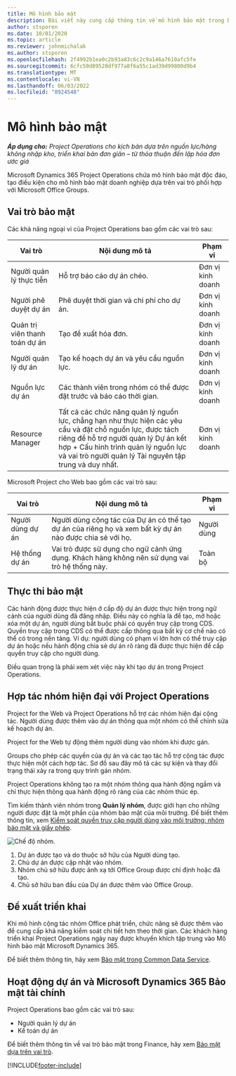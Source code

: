```yaml
---
title: Mô hình bảo mật
description: Bài viết này cung cấp thông tin về mô hình bảo mật trong Dynamics 365 Project Operations.
author: stsporen
ms.date: 10/01/2020
ms.topic: article
ms.reviewer: johnmichalak
ms.author: stsporen
ms.openlocfilehash: 2f4992b1ea0c2b93a83c6c2c9a146a7610afc5fe
ms.sourcegitcommit: 6cfc50d89528df977a8f6a55c1ad39d99800d9b4
ms.translationtype: MT
ms.contentlocale: vi-VN
ms.lasthandoff: 06/03/2022
ms.locfileid: "8924548"
---
```

# <a name="security-model"></a>Mô hình bảo mật

_**Áp dụng cho:** Project Operations cho kịch bản dựa trên nguồn lực/hàng không nhập kho, triển khai bản đơn giản – từ thỏa thuận đến lập hóa đơn ước giá_



Microsoft Dynamics 365 Project Operations chứa mô hình bảo mật độc đáo, tạo điều kiện cho mô hình bảo mật doanh nghiệp dựa trên vai trò phối hợp với Microsoft Office Groups. 


## <a name="security-roles"></a>Vai trò bảo mật
Các khả năng ngoại vi của Project Operations bao gồm các vai trò sau:

| Vai trò                          | Nội dung mô tả                                                                                                                                                                 | Phạm vi |
|-------------------------------|-----------------------------------------------------------------------------------------------------------------------------------------------------------------------------|------|
| Người quản lý thực tiễn              | Hỗ trợ báo cáo dự án chéo.                                                                                                            | Đơn vị kinh doanh              |
| Người phê duyệt dự án              | Phê duyệt thời gian và chi phí cho dự án.                                                                                                                              | Đơn vị kinh doanh |
| Quản trị viên thanh toán dự án | Tạo đề xuất hóa đơn.                                                                                                                                                 | Đơn vị kinh doanh |
| Người quản lý dự án               | Tạo kế hoạch dự án và yêu cầu nguồn lực.                                                                                                                              | Đơn vị kinh doanh |
| Nguồn lực dự án              | Các thành viên trong nhóm có thể được đặt trước và báo cáo thời gian.                                                                                                          | Đơn vị kinh doanh|
| Resource Manager              | Tất cả các chức năng quản lý nguồn lực, chẳng hạn như thực hiện các yêu cầu và đặt chỗ nguồn lực, được tách riêng để hỗ trợ người quản lý Dự án kết hợp + Cấu hình trình quản lý nguồn lực và vai trò người quản lý Tài nguyên tập trung và duy nhất. | Đơn vị kinh doanh |


Microsoft Project cho Web bao gồm các vai trò sau:

| Vai trò           | Nội dung mô tả                                                                                                        | Phạm vi  |
|----------------|--------------------------------------------------------------------------------------------------------------------|--------|
| Người dùng dự án   | Người dùng cộng tác của Dự án có thể tạo dự án của riêng họ và xem bất kỳ dự án nào được chia sẻ với họ. | Người dùng   |
| Hệ thống dự án | Vai trò được sử dụng cho ngữ cảnh ứng dụng. Khách hàng không nên sử dụng vai trò hệ thống này.                                    | Toàn bộ |

## <a name="security-enforcement"></a>Thực thi bảo mật
Các hành động được thực hiện ở cấp độ dự án được thực hiện trong ngữ cảnh của người dùng đã đăng nhập. Điều này có nghĩa là để tạo, mở hoặc xóa một dự án, người dùng bắt buộc phải có quyền truy cập trong CDS. Quyền truy cập trong CDS có thể được cấp thông qua bất kỳ cơ chế nào có thể có trong nền tảng. Ví dụ: người dùng có phạm vi lớn hơn có thể truy cập dự án hoặc nếu hành động chia sẻ dự án rõ ràng đã được thực hiện để cấp quyền truy cập cho người dùng.

Điều quan trọng là phải xem xét việc này khi tạo dự án trong Project Operations.

## <a name="modern-group-collaboration-with-project-operations"></a>Hợp tác nhóm hiện đại với Project Operations
Project for the Web và Project Operations hỗ trợ các nhóm hiện đại cộng tác. Người dùng được thêm vào dự án thông qua một nhóm có thể chỉnh sửa kế hoạch dự án.

Project for the Web tự động thêm người dùng vào nhóm khi được gán.

Groups cho phép các quyền của dự án và các tạo tác hỗ trợ cộng tác được thực hiện một cách hợp tác. Sơ đồ sau đây mô tả các sự kiện và thay đổi trạng thái xảy ra trong quy trình gán nhóm.

Project Operations không tạo ra một nhóm thông qua hành động ngầm và chỉ thực hiện thông qua hành động rõ ràng của các nhóm thúc ép.

Tìm kiếm thành viên nhóm trong **Quản lý nhóm**, được giới hạn cho những người được đặt là một phần của nhóm bảo mật của môi trường. Để biết thêm thông tin, xem [Kiểm soát quyền truy cập người dùng vào môi trường: nhóm bảo mật và giấy phép](/power-platform/admin/control-user-access).

![Chế độ nhóm.](./media/groupsmode.png)

1. Dự án được tạo và do thuộc sở hữu của Người dùng tạo.
2. Chủ dự án được cập nhật vào nhóm.
3. Nhóm chủ sở hữu được ánh xạ tới Office Group được chỉ định hoặc đã tạo.
4. Chủ sở hữu ban đầu của Dự án được thêm vào Office Group.

## <a name="deployment-recommendation"></a>Đề xuất triển khai
Khi mô hình cộng tác nhóm Office phát triển, chức năng sẽ được thêm vào để cung cấp khả năng kiểm soát chi tiết hơn theo thời gian. Các khách hàng triển khai Project Operations ngày nay được khuyến khích tập trung vào Mô hình bảo mật Microsoft Dynamics 365.

Để biết thêm thông tin, hãy xem [Bảo mật trong Common Data Service](/power-platform/admin/wp-security).

## <a name="project-operations-and-microsoft-dynamics-365-finance-security"></a>Hoạt động dự án và Microsoft Dynamics 365 Bảo mật tài chính
Project Operations bao gồm các vai trò sau:

- Người quản lý dự án
- Kế toán dự án

Để biết thêm thông tin về vai trò bảo mật trong Finance, hãy xem [Bảo mật dựa trên vai trò](/dynamics365/fin-ops-core/dev-itpro/sysadmin/role-based-security).




[!INCLUDE[footer-include](../includes/footer-banner.md)]